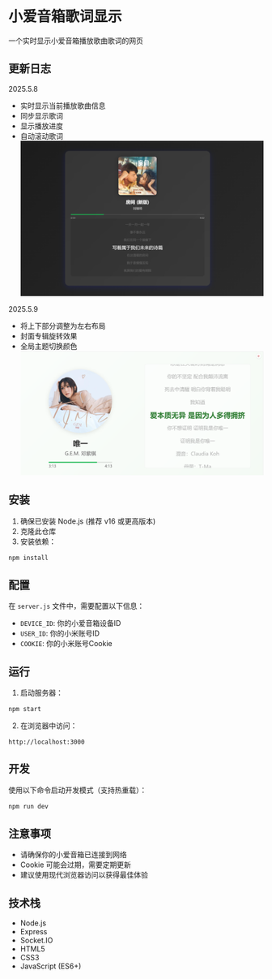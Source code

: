 # 小爱音箱歌词显示

一个实时显示小爱音箱播放歌曲歌词的网页

## 更新日志
2025.5.8
- 实时显示当前播放歌曲信息
- 同步显示歌词
- 显示播放进度
- 自动滚动歌词
![样式图1](https://github.com/27chcn/xiaoaimusic-lyrics/blob/main/%E6%A0%B7%E5%BC%8F/%E6%A0%B7%E5%BC%8F1.png)

2025.5.9
- 将上下部分调整为左右布局
- 封面专辑旋转效果
- 全局主题切换颜色
![样式图2](https://github.com/27chcn/xiaoaimusic-lyrics/blob/main/%E6%A0%B7%E5%BC%8F/%E6%A0%B7%E5%BC%8F2.png)


## 安装

1. 确保已安装 Node.js (推荐 v16 或更高版本)
2. 克隆此仓库
3. 安装依赖：
```bash
npm install
```

## 配置

在 `server.js` 文件中，需要配置以下信息：

- `DEVICE_ID`: 你的小爱音箱设备ID
- `USER_ID`: 你的小米账号ID
- `COOKIE`: 你的小米账号Cookie

## 运行

1. 启动服务器：
```bash
npm start
```

2. 在浏览器中访问：
```
http://localhost:3000
```

## 开发

使用以下命令启动开发模式（支持热重载）：
```bash
npm run dev
```

## 注意事项

- 请确保你的小爱音箱已连接到网络
- Cookie 可能会过期，需要定期更新
- 建议使用现代浏览器访问以获得最佳体验



## 技术栈

- Node.js
- Express
- Socket.IO
- HTML5
- CSS3
- JavaScript (ES6+) 
